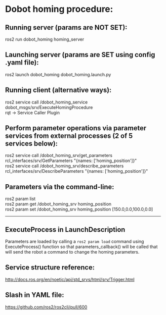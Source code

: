 # Dobot homing procedure:

## Running server (params are NOT SET):
ros2 run dobot_homing homing_server   

## Launching server (params are SET using config .yaml file):
ros2 launch dobot_homing dobot_homing.launch.py   

## Running client (alternative ways):
ros2 service call /dobot_homing_service dobot_msgs/srv/ExecuteHomingProcedure  
rqt -> Service Caller Plugin  


## Perform parameter operations via parameter services from external processes (2 of 5 services below): 
ros2 service call /dobot_homing_srv/get_parameters rcl_interfaces/srv/GetParameters "{names: ['homing_position']}"  
ros2 service call /dobot_homing_srv/describe_parameters rcl_interfaces/srv/DescribeParameters "{names: ['homing_position']}"  

## Parameters via the command-line:
ros2 param list  
ros2 param get /dobot_homing_srv homing_position  
ros2 param set /dobot_homing_srv homing_position [150.0,0.0,100.0,0.0]


-------------------------------------

## ExecuteProcess in LaunchDescription
Parameters are loaded by calling a `ros2 param load` command using ExecuteProcess() function so that parameters_callback() will be called that will send the robot a command to change the homing parameters.

## Service structure reference:
http://docs.ros.org/en/noetic/api/std_srvs/html/srv/Trigger.html

## Slash in YAML file: 
https://github.com/ros2/ros2cli/pull/600